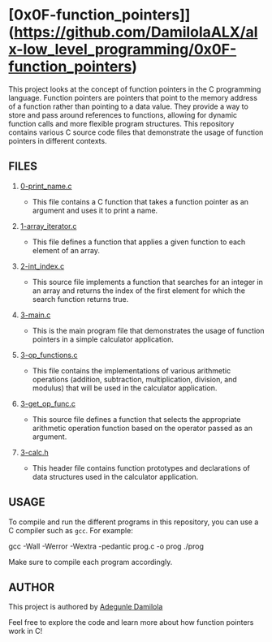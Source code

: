 # [0x0F-function_pointers]](https://github.com/DamilolaALX/alx-low_level_programming/0x0F-function_pointers)

This project looks at the concept of function pointers in the C programming language. Function pointers are pointers that point to the memory address of a function rather than pointing to a data value. They provide a way to store and pass around references to functions, allowing for dynamic function calls and more flexible program structures. This repository contains various C source code files that demonstrate the usage of function pointers in different contexts.

## FILES

1. [0-print_name.c](https://github.com/DamilolaALX/alx-low_level_programming/0x0F-function_pointers/blob/master/0-print_name.c)
   - This file contains a C function that takes a function pointer as an argument and uses it to print a name.

2. [1-array_iterator.c](https://github.com/DamilolaALX/alx-low_level_programming/0x0F-function_pointers/blob/master/1-array_iterator.c)
   - This file defines a function that applies a given function to each element of an array.

3. [2-int_index.c](https://github.com/DamilolaALX/alx-low_level_programming/0x0F-function_pointers/blob/master/2-int_index.c)
   - This source file implements a function that searches for an integer in an array and returns the index of the first element for which the search function returns true.

4. [3-main.c](https://github.com/DamilolaALX/alx-low_level_programming/0x0F-function_pointers/blob/master/3-main.c)
   - This is the main program file that demonstrates the usage of function pointers in a simple calculator application.

5. [3-op_functions.c](https://github.com/DamilolaALX/alx-low_level_programming/0x0F-function_pointers/blob/master/3-op_functions.c)
   - This file contains the implementations of various arithmetic operations (addition, subtraction, multiplication, division, and modulus) that will be used in the calculator application.

6. [3-get_op_func.c](https://github.com/DamilolaALX/alx-low_level_programming/0x0F-function_pointers/blob/master/3-get_op_func.c)
   - This source file defines a function that selects the appropriate arithmetic operation function based on the operator passed as an argument.

7. [3-calc.h](https://github.com/DamilolaALX/alx-low_level_programming/0x0F-function_pointers/blob/master/3-calc.h)
   - This header file contains function prototypes and declarations of data structures used in the calculator application.

## USAGE

To compile and run the different programs in this repository, you can use a C compiler such as `gcc`. For example:

gcc -Wall -Werror -Wextra -pedantic prog.c -o prog
./prog

Make sure to compile each program accordingly.

## AUTHOR
This project is authored by [Adegunle Damilola](adegunledamiloladaniel@gmail.com)

Feel free to explore the code and learn more about how function pointers work in C!
